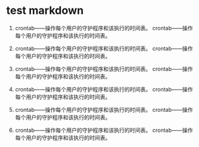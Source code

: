 # test markdown

1. crontab——操作每个用户的守护程序和该执行的时间表。
crontab——操作每个用户的守护程序和该执行的时间表。

2. crontab——操作每个用户的守护程序和该执行的时间表。
crontab——操作每个用户的守护程序和该执行的时间表。

3. crontab——操作每个用户的守护程序和该执行的时间表。
crontab——操作每个用户的守护程序和该执行的时间表。

4. crontab——操作每个用户的守护程序和该执行的时间表。
crontab——操作每个用户的守护程序和该执行的时间表。

5. crontab——操作每个用户的守护程序和该执行的时间表。
crontab——操作每个用户的守护程序和该执行的时间表。

6. crontab——操作每个用户的守护程序和该执行的时间表。
crontab——操作每个用户的守护程序和该执行的时间表。